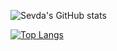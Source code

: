 

  

![Sevda's GitHub stats](https://github-readme-stats.vercel.app/api?username=sevdasadaf&theme=react&show_icons=true)

[![Top Langs](https://github-readme-stats.vercel.app/api/top-langs/?username=sevdasadaf&layout=compact&bg_color=20232a&text_color=ffffff&title_color=61dafb)](https://github.com/sevdasadaf/github-readme-stats)




